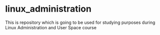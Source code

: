 # linux_administration
This is repository which is going to be used for studying purposes during Linux Administration and User Space course
